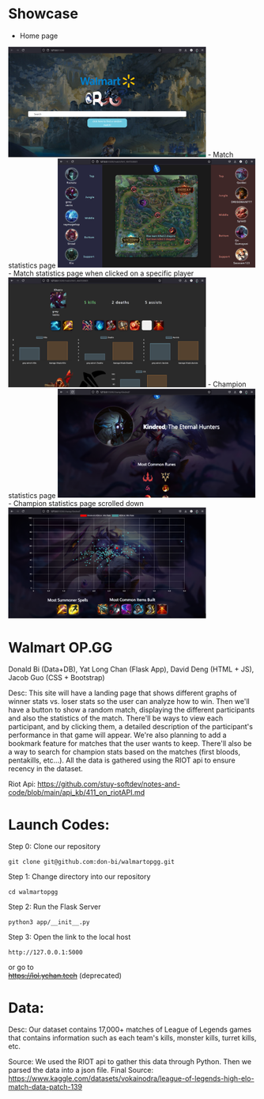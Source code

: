 # Showcase #
- Home page
<img src="./public/Screenshot 2024-09-28 002937.png" alt="Home" width="400px">
- Match statistics page
<img src="./public/Screenshot 2024-09-28 003834.png" alt="Match" width="400px">
- Match statistics page when clicked on a specific player
<img src="./public/Screenshot 2024-09-28 003858.png" alt="Match" width="400px">
- Champion statistics page
<img src="./public/Screenshot 2024-09-28 003941.png" alt="Match" width="400px">
- Champion statistics page scrolled down
<img src="./public/Screenshot 2024-09-28 004003.png" alt="Match" width="400px">


# Walmart OP.GG
Donald Bi (Data+DB), Yat Long Chan (Flask App), David Deng (HTML + JS), Jacob Guo (CSS + Bootstrap)

Desc: This site will have a landing page that shows different graphs of winner stats vs. loser stats so the user can analyze how to win. Then we'll have a button to show a random match, displaying the different participants and also the statistics of the match. There'll be ways to view each participant, and by clicking them, a detailed description of the participant's performance in that game will appear. We're also planning to add a bookmark feature for matches that the user wants to keep. There'll also be a way to search for champion stats based on the matches (first bloods, pentakills, etc...). All the data is gathered using the RIOT api to ensure recency in the dataset.

Riot Api: https://github.com/stuy-softdev/notes-and-code/blob/main/api_kb/411_on_riotAPI.md

# Launch Codes:

Step 0: Clone our repository 

    git clone git@github.com:don-bi/walmartopgg.git

Step 1: Change directory into our repository

    cd walmartopgg

Step 2: Run the Flask Server

    python3 app/__init__.py

Step 3: Open the link to the local host

    http://127.0.0.1:5000
or go to\
~~https://lol.ychan.tech~~ (deprecated)

# Data:

Desc: Our dataset contains 17,000+ matches of League of Legends games that contains information such as each team's kills, monster kills, turret kills, etc.

Source: We used the RIOT api to gather this data through Python. Then we parsed the data into a json file.
Final Source: https://www.kaggle.com/datasets/vokainodra/league-of-legends-high-elo-match-data-patch-139
